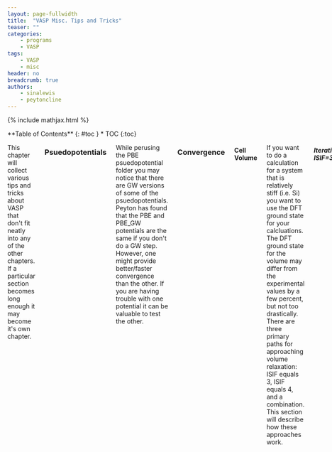 ```yaml
---
layout: page-fullwidth
title:  "VASP Misc. Tips and Tricks"
teaser: ""
categories:
    - programs
    - VASP
tags:
    - VASP
    - misc
header: no
breadcrumb: true
authors:
    - sinalewis
    - peytoncline
---
```

{% include mathjax.html %}

<div class="row">
<div class="medium-4 medium-push-8 columns" markdown="1">
<div class="panel radius" markdown="1">
**Table of Contents**
{: #toc }
*  TOC
{:toc}
</div>
</div><!-- /.medium-4.columns -->

<div class="medium-8 medium-pull-4 columns" markdown="1">

This chapter will collect various tips and tricks about VASP that don't fit neatly into any of the other chapters. If a particular section becomes long enough it may become it's own chapter.

### Psuedopotentials
While perusing the PBE psuedopotential folder you may notice that there are GW versions of some of the psuedopotentials. Peyton has found that the PBE and PBE_GW potentials are the same if you don't do a GW step. However, one might provide better/faster convergence than the other. If you are having trouble with one potential it can be valuable to test the other.

### Convergence

#### Cell Volume

If you want to do a calculation for a system that is relatively stiff (i.e. Si) you want to use the DFT ground state for your calcluations. The DFT ground state for the volume may differ from the experimental values by a few percent, but not too drastically. There are three primary paths for approaching volume relaxation: ISIF equals 3, ISIF equals 4, and a combination. This section will describe how these approaches work.

##### Iterative ISIF=3

The best way to relax the cell volume is to use ISIF equals 3, which allows all degrees of freedom to relax, with increasingly stricter force cutoffs (see [Inputs]({{ site.baseurl }}/programs/2023-02-01-VASP_inputs.md)). This iterative process can help us identify and avoid Pulay stress. A basic cell volume relaxation calculation might have the following INCAR
```bash
##
System = diamond Si

# startup
ISTART = 0

# electronic
ENCUT = 460 ; ISMEAR = 0
SIGMA = 0.025 ; EDIFF = 1e-9

# forces
EDIFFG = -1e-1 ; PREC = Accurate

# misc
NBANDS = 12 ; KPAR = 2

# relax
IBRION = 2 ; ISIF = 3
NSW = 1000
```

I have put a few commands on the same line-separated by a semicolon-to shorten the file length a bit. This also works in an actual input file but I don't recommend it. The most important parameter here is EDIFFG, which-when negative-defines the force cutoff for the calculation to stop (see [Inputs]({{ site.baseurl }}/programs/2023-02-01-VASP_inputs.md)]). In this example INCAR, EDIFFG is quite large because we want to slowly step down to the desired EDIFFG. Also note the `ISTART = 0` that is important for not reading in a previous WAVECAR. Because these calculations change the cell volume, reading in a previously calculated WAVECAR would be really bad.

For our first calculation we want to change the starting volume of the cell in the POSCAR to be away from equilibirum. By kicking the system out of equilibrium the calculation should be better able to find the actual minimum. Be careful while changing the volume to not effect the symmetry of the system. Run this system multiple times until the calculation only takes one step, i.e. the command `tail screen*`  returns a line that looks like `   1 F= XXX E0= XXX  d E =XXX` where the `XXX` are unspecified values. More explicitly, each time the run finishes, check the screen file and, if it took more than one step, copy the CONTCAR into the POSCAR and submit the job again. Peyton's script for submitting the jobs does this copying automatically.

After the calculation takes only one step we want to restric the forces more by updating EDIFFG from `-1e-1` to `-1e-2`. We then repeat the above steps, running the system mulitple times until the calculation takes only one step. Rinse and repeat until the system takes only one step with the desired EDIFFG.

Another way to use ISIF=3 to find the converged volume is to keep increasing ENCUT. The volume will change as we do this, which is a sign of Pulay stress. The cell is converged when the volume change is minimal.

##### ISIF=4

The ISIF equals 4 option allows most degrees of freedom to relax, but restricts the volume of the cell. We can use this option to find the ground state of the cell by running calculations at numerous volumes of the cell-using a negative value in the 2nd line of the POSCAR to specify the value-and then fitting to an equation of state. This method is the only sure way to remove all Pulay stress. The VASP manual recommends that the volumes don't differ more than 5--10\% to avoid errors introduced by basis set incompleteness. After we have a pair of volumes and their energies we can fit to an equation of state. A common choice is the Birch-Murnaghan equation of state
$$
\begin{equation}\label{eq:Birch-Murnaghan}	E(V) = E_0 + \frac{9V_0B_0}{16}\left\{ \left[\left(\frac{V_0}{V}\right)^{2/3} - 1\right]^3B_0' + \left[\left(\frac{V_0}{V}\right)^{2/3}-1\right]\left[6-4\left(\frac{V_0}{V}\right)^{2/3}\right] \right\}
\end{equation}
$$
where $$E_0$$ is the ground state energy, $$V_0$$ is the ground state volume, $$B_0$$ is the bulk modulus, and $$B_0'$$ is the derivative of the bulk modulus with respect to pressure.

##### Combination

The use of ISIF=4 is sensitive to the step sizes you take in sampling the volume and likely won't agree with a one-shot ISIF=3 calculation. To help get around this contradiction, you can do a finer scan between the ISIF=3 ground state volume and the ISIF=4 combined with the equation of state ground state volume.

#### Energy Cutoff and K-point Grids

##### ENCUT

VASP takes ENCUT as one of its parameters. This is the energy cutoff for the planewave basis set used. The default is 1.3 times the largest ENMAX used in the POTCAR. Typically however a larger ENMAX needs to be used. To test convergence, start with a value for ENCUT near the default and increment in steps of ~20 eV to a very large number such as 1000. In Si, 1000 was a high enough value to converge out Pulay stress. You want to test this range for a very small kpoint grid, such as 5x5x5 and a very large kpoint grid such as 21x21x21.

Note that if you use too large of an energy cutoff you will receive an error
```
    PSMAXN for non-local potential too small
```
Although the error suggests that you should change PSMAXN this is incorrect. In fact, you never want to change PSMAXN. Instead you should take this as a sign to decrease ENCUT. If you search this error you will also see suggestions to reorder the POTCAR files-and thus also the POSCAR-so that the atom with the highest ENMAX-also called the hardest atom-is first in the concatenated POTCAR.

Once the calculations have finished you can use Peyton's `checkE.sh` script to pull the energies from all of the different files into a nice list. Plot the energy vs ENCUT value. At one point you might start to see oscillations in the energy as ENCUT increases. These oscillations are due to corrections in the potentials. The converged ENCUT value is where the energy difference between the converged value and the next is less than your desired accuracy. For paper quality work this is something like 0.01--1 meV/atom.


##### K-points

The k-point grid tells VASP how densely you want to sample reciprocal space. Like ENCUT this value needs to be converged. Start with a small k-point grid, such as 2x2x2 and increase each dimension by 1 up to a very large k-point grid such as 30x30x30. Similarly to ENCUT you want to do this for both a very small ENCUT-around the default value-and for a very large ENCUT. Plot and find where the energy difference is about 0.01--1 meV/atom.

##### Dual Convergence

In the above sections, the other value was kept fixed and we aren't guaranteed to have found the best convergence for each parameter. To fix this, you want to go back and forth a bit on these calculations. Find the converged ENCUT value and then test the k-point grid again. Find the converged k-point grid and test ENCUT again.

If you plan to upscale to a surface structure, it is fine to be on the upper end of the 0.01--1 meV/atom energy range. It is better to start with somewhat `medium` aggressive convergence and see how things go when you upscale to a surface slab. You may find that you can increase the aggressiveness, but you'll save time and energy starting in about the middle. 

#### Efficiency

VASP parallelizes very efficiently, however, the user needs to test what combinations of settings and architecture are most effective. The user should strive to stay between 80% and 100% efficient, with 100% efficiency defined as the total CPU time of the fastest calculation. There is a lot of information available on the [VASP wiki](https://www.vasp.at/wiki/index.php/Category:Parallelization), but the most important settings are NCORE, KPAR, and NBANDS.

The NCORE setting tells the calculation how many compute cores should work on an individual orbital. Note that NPAR is a related setting that takes precedent over NCORE, but is deprecated as of VASP 5.2.13. NPAR is specialized to the specific calculation and requires more careful thought when transferring between systems. NCORE on the other hand is typically very straightforward to use. For any calculation using more than a node, NCORE should be set to the number of cores per socket. The VASP manual says that NCORE can be set up to the number of cores per node, but Peyton has run into issues when trying to set NCORE higher than the number of cores per socket. On Summit, the number of cores per socket is 12. For a small calculation where you are using less than a node, you can use a smaller NCORE such as 6, 4, 2, or even 1. Because of how NCORE works, it should always be set to a factor of the number of cores per socket.

The KPAR setting determines how many k-points should be treated in parallel. Because the k-points are assigned to the compute cores in a round-robin fashion, you want the number of irreducible k-points to be divisible by KPAR. Otherwise you will have some compute cores working on more k-points than the other compute cores, reducing the overall efficiency. For large calculations that have fewer k-points, the best setting is typically KPAR equal to the number irreducible of k-points so that each node is working on one k-point. For smaller calculations where you have many k-points, however, you may be forced to use the default value of KPAR, which is 1. For both situations, ensure that KPAR is a factor of the total number of the cores.

NCORE and KPAR work in slightly contradictory ways. NCORE helps with memory requirements while KPAR increases the memory requirements. Peyton's rule of thumb for these settings is to use `KPAR = # of k-points` and `# of nodes ≈ KPAR`. 

The general scheme for testing the efficiency of different settings is to start with the default KPAR and the minimum number of nodes allowed by your memory requirements. This run will give you a good general baseline 100% efficient run and will also let you find the number of irreducible k-points in your system. You can then start increasing NCORE and KPAR. Adding tags like NELMIN and NELM will ensure that your calculations are more consistent and provide a better baseline. In general, KPAR will be important for surface and defect calculations and less important for systems with less than 100+ atoms or bulk calculations. [Julia code used to compare the efficiency of NCORE and KPAR settings](https://sinalewis.github.io/VASP_postprocessing.jl/). A lot of the information provided in this section is also provided on [this](https://www.nsc.liu.se/~pla/blog/2015/01/12/vasp-how-many-cores/) web page.


### Bandstructures

Peyton brought up an excellent paper for finding paths to use to plot bandstructures.

### Workflow

- You can setup a job log to keep track of all the jobs you have done or are running.
- Use CTRL-r to reverse search your previous commands in the terminal.
- Use two pound signs at the top of your INCAR to color the comments.
- NEVER use tabs in a VASP input file. This will cause your program to crash or otherwise go awry.
- VASP is picky sometimes about empty lines. They are fine in the INCAR file but will cause your program to not run or run incorrectly if used incorrectly in the POSCAR or KPOINTS files.

### Errors

#### PSMAXN for non-local potential too small

#### killed by signal: 9

This error message means that your calculation requires more memory than is available on the number of nodes you are using.